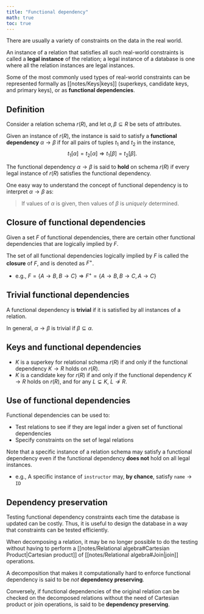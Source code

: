 ```yaml
---
title: "Functional dependency"
math: true
toc: true
---
```


There are usually a variety of constraints on the data in the real world.

An instance of a relation that satisfies all such real-world constraints is called a **legal instance** of the relation; a legal instance of a database is one where all the relation instances are legal instances.

Some of the most commonly used types of real-world constraints can be represented formally as [[notes/Keys|keys]] (superkeys, candidate keys, and primary keys), or as **functional dependencies**.

## Definition

Consider a relation schema $r(R)$, and let $\alpha, \beta \subseteq R$ be sets of attributes.

Given an instance of $r(R)$, the instance is said to satisfy a **functional dependency** $\alpha \to \beta$ if for all pairs of tuples $t_1$ and $t_2$ in the instance, 
$$
t_1[\alpha] = t_2[\alpha] \Rightarrow t_1[\beta] = t_2[\beta].
$$

The functional dependency $\alpha \to \beta$ is said to **hold** on schema $r(R)$ if every legal instance of $r(R)$ satisfies the functional dependency.

One easy way to understand the concept of functional dependency is to interpret $\alpha \to \beta$ as: 
> If values of $\alpha$ is given, then values of $\beta$ is _uniquely_ determined.

## Closure of functional dependencies

Given a set $F$ of functional dependencies, there are certain other functional dependencies that are logically implied by $F$.

The set of all functional dependencies logically implied by $F$ is called the **closure** of $F$, and is denoted as $F^+$.

- e.g., $F = \{ A \to B, B \to C \} \Rightarrow F^+ = \{ A \to B, B \to C, A \to C \}$

## Trivial functional dependencies

A functional dependency is **trivial** if it is satisfied by all instances of a relation.

In general, $\alpha \to \beta$ is trivial if $\beta \subseteq \alpha$.

## Keys and functional dependencies

- $K$ is a superkey for relational schema $r(R)$ if and only if the functional dependency $K \to R$ holds on $r(R)$.
- $K$ is a candidate key for $r(R)$ if and only if the functional dependency $K \to R$ holds on $r(R)$, and for any $L \subsetneq K$, $L \not\to R$.

## Use of functional dependencies

Functional dependencies can be used to:
- Test relations to see if they are legal inder a given set of functional dependencies
- Specify constraints on the set of legal relations

Note that a specific instance of a relation schema may satisfy a functional dependency even if the functional dependency **does not** hold on all legal instances.
- e.g., A specific instance of `instructor` may, **by chance**, satisfy $\texttt{name} \to \texttt{ID}$

## Dependency preservation

Testing functional dependency constraints each time the database is updated can be costly. Thus, it is useful to design the database in a way that constraints can be tested efficiently.

When decomposing a relation, it may be no longer possible to do the testing without having to perform a [[notes/Relational algebra#Cartesian Product|Cartesian product]] of [[notes/Relational algebra#Join|join]] operations.

A decomposition that makes it computationally hard to enforce functional dependency is said to be _not_ **dependency preserving**. 

Conversely, if functional dependencies of the original relation can be checked on the decomposed relations without the need of Cartesian product or join operations, is said to be **dependency preserving**.